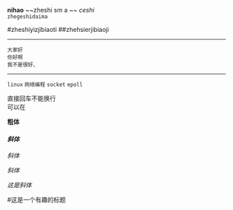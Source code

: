 **nihao**
~~zheshi sm a ~~
_ceshi_  
`zhegeshidaima`  

#zheshiyizjibiaoti
##zhehsierjibiaoji

---
    大家好
    你好啊
    我不是很好、
---
`linux` `网络编程` `socket` `epoll` 

直接回车不能换行  
可以在

**粗体**
  
#### _斜体_
_斜体_
  
_斜体_

_这是斜体_
  
#这是一个有趣的标题





